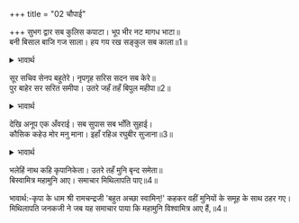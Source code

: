 +++
title = "02 चौपाई"

+++
सुभग द्वार सब कुलिस कपाटा। भूप भीर नट मागध भाटा॥  
बनी बिसाल बाजि गज साला। हय गय रख सङ्कुल सब काला॥1॥  

<details><summary>भावार्थ</summary>

राजमहल के सब दरवाजे (फाटक) सुन्दर हैं, जिनमें वज्र के (मजबूत अथवा हीरों के चमकते हुए) किवाड लगे हैं। वहाँ (मातहत) राजाओं, नटों, मागधों और भाटों की भीड लगी रहती है। घोडों और हाथियों के लिए बहुत बडी-बडी घुडसालें और गजशालाएँ (फीलखाने) बनी हुई हैं, जो सब समय घोडे, हाथी और रथों से भरी रहती हैं॥1॥  
</details>

सूर सचिव सेनप बहुतेरे। नृपगृह सरिस सदन सब केरे॥  
पुर बाहेर सर सरित समीपा। उतरे जहँ तहँ बिपुल महीपा॥2॥  

<details><summary>भावार्थ</summary>

बहुत से शूरवीर, मन्त्री और सेनापति हैं। उन सबके घर भी राजमहल सरीखे ही हैं। नगर के बाहर तालाब और नदी के निकट जहाँ-तहाँ बहुत से राजा लोग उतरे हुए (डेरा डाले हुए) हैं॥2॥  
</details>

देखि अनूप एक अँवराई। सब सुपास सब भाँति सुहाई।  
कौसिक कहेउ मोर मनु माना। इहाँ रहिअ रघुबीर सुजाना॥3॥  

<details><summary>भावार्थ</summary>

(वहीं) आमों का एक अनुपम बाग देखकर, जहाँ सब प्रकार के सुभीते थे और जो सब तरह से सुहावना था, विश्वामित्रजी ने कहा- हे सुजान रघुवीर! मेरा मन कहता है कि यहीं रहा जाए॥3॥  
</details>

भलेहिं नाथ कहि कृपानिकेता। उतरे तहँ मुनि बृन्द समेता॥  
बिस्वामित्र महामुनि आए। समाचार मिथिलापति पाए॥4॥  

भावार्थ:-कृपा के धाम श्री रामचन्द्रजी 'बहुत अच्छा स्वामिन्‌!' कहकर वहीं मुनियों के समूह के साथ ठहर गए। मिथिलापति जनकजी ने जब यह समाचार पाया कि महामुनि विश्वामित्र आए हैं,॥4॥  
